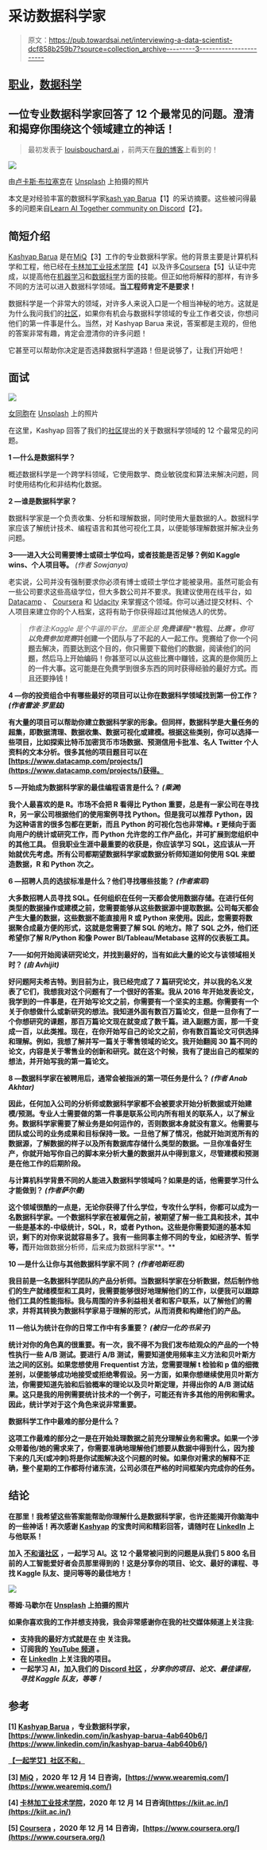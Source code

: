 # 采访数据科学家

> 原文：<https://pub.towardsai.net/interviewing-a-data-scientist-dcf858b259b7?source=collection_archive---------3----------------------->

## [职业](https://towardsai.net/p/category/careers)，[数据科学](https://towardsai.net/p/category/data-science)

## 一位专业数据科学家回答了 12 个最常见的问题。澄清和揭穿你围绕这个领域建立的神话！

> 最初发表于 [louisbouchard.ai](https://www.louisbouchard.ai/interviewing-a-data-scientist/) ，前两天在[我的博客](https://www.louisbouchard.ai/tag/artificial-intelligence/)上看到的！

![](img/45f769fa0ecfab5beb3531914fc246ee.png)

由[卢卡斯·布拉塞克](https://unsplash.com/@goumbik?utm_source=medium&utm_medium=referral)在 [Unsplash](https://unsplash.com?utm_source=medium&utm_medium=referral) 上拍摄的照片

本文是对经验丰富的数据科学家[kash yap Barua](https://www.linkedin.com/in/kashyap-barua-4ab640b6/)【1】的采访摘要。这些被问得最多的问题来自[Learn AI Together community on Discord](https://discord.gg/learnaitogether)【2】。

## 简短介绍

[Kashyap Barua](https://www.linkedin.com/in/kashyap-barua-4ab640b6/) 是在[MiQ](https://www.linkedin.com/company/miq-digital/)【3】工作的专业数据科学家。他的背景主要是计算机科学和工程，他已经在[卡林加工业技术学院](https://kiit.ac.in/)【4】以及许多[Coursera](https://www.coursera.org/)【5】认证中完成，以提高他在[机器学习](https://www.coursera.org/learn/machine-learning?ranMID=40328&ranEAID=8jtkHPNI0iU&ranSiteID=8jtkHPNI0iU-7idYqserAsYi7OmjhN6UJQ&siteID=8jtkHPNI0iU-7idYqserAsYi7OmjhN6UJQ&utm_content=10&utm_medium=partners&utm_source=linkshare&utm_campaign=8jtkHPNI0iU)和[数据科学](https://click.linksynergy.com/deeplink?id=8jtkHPNI0iU&mid=40328&murl=https%3A%2F%2Fwww.coursera.org%2Flearn%2Fpython-data-analysis)方面的技能。但正如他将解释的那样，有许多不同的方法可以进入数据科学领域。**当工程师肯定不是要求！**

数据科学是一个非常大的领域，对许多人来说入口是一个相当神秘的地方。这就是为什么我问我们的[社区](https://discord.gg/learnaitogether)，如果你有机会与数据科学领域的专业工作者交谈，你想问他们的第一件事是什么。当然，对 Kashyap Barua 来说，答案都是主观的，但他的答案非常有趣，肯定会澄清你的许多问题！

它甚至可以帮助你决定是否选择数据科学道路！但是说够了，让我们开始吧！

## 面试

![](img/bdba035d73cd8918ebcce4c4156c17c2.png)

[女同胞](https://unsplash.com/@cowomen?utm_source=medium&utm_medium=referral)在 [Unsplash](https://unsplash.com?utm_source=medium&utm_medium=referral) 上的照片

在这里，Kashyap 回答了我们的[社区](https://discord.gg/learnaitogether)提出的关于数据科学领域的 12 个最常见的问题。

**1 —什么是数据科学？**

概述数据科学是一个跨学科领域，它使用数学、商业敏锐度和算法来解决问题，同时使用结构化和非结构化数据。

**2 —谁是数据科学家？**

数据科学家是一个负责收集、分析和理解数据，同时使用大量数据的人。数据科学家应该了解统计技术、编程语言和其他可视化工具，以便能够理解数据并解决业务问题。

**3——进入大公司需要博士或硕士学位吗，或者技能是否足够？例如 Kaggle wins、个人项目等。** *(作者 Sowjanya)*

老实说，公司并没有强制要求你必须有博士或硕士学位才能被录用。虽然可能会有一些公司要求这些高级学位，但大多数公司并不要求。我建议使用在线平台，如 [Datacamp](https://www.datacamp.com/) 、 [Coursera](https://click.linksynergy.com/deeplink?id=8jtkHPNI0iU&mid=40328&murl=https%3A%2F%2Fwww.coursera.org%2Flearn%2Fneural-networks-deep-learning%3Fspecialization%3Ddeep-learning) 和 [Udacity](https://click.linksynergy.com/deeplink?id=8jtkHPNI0iU&mid=39197&murl=https%3A%2F%2Fwww.udemy.com%2Fcourse%2Fthe-data-science-course-complete-data-science-bootcamp%2F) 来掌握这个领域。你可以通过提交材料、个人项目来建立你的个人档案，这将有助于你获得超过其他候选人的优势。

> *作者注:Kaggle 是个牛逼的平台。里面全是* ***免费课程*******教程、*******比赛*** *。你可以免费参加竞赛***并创建一个团队与了不起的人一起工作。竞赛给了你一个问题去解决，而要达到这个目的，你只需要下载他们的数据，阅读他们的问题，然后马上开始编码！你甚至可以从这些比赛中赚钱，这真的是你简历上的一件大事。这可能是在免费学到很多东西的同时获得经验的最好方式。而且还要挣钱！****

****4 —你的投资组合中有哪些最好的项目可以让你在数据科学领域找到第一份工作？** *(作者雷波·罗里兹)***

**有大量的项目可以帮助你建立数据科学家的形象。但同样，数据科学是大量任务的超集，即数据清理、数据收集、数据可视化或建模。根据这些类别，你可以选择一些项目，比如探索比特币加密货币市场数据、预测信用卡批准、名人 Twitter 个人资料的文本分析。很多其他的项目题目可以在[https://www.datacamp.com/projects/](https://www.datacamp.com/projects/)获得。**

****5 —开始成为数据科学家的最佳编程语言是什么？** *(乘渊)***

**我个人最喜欢的是 R。市场不会把 R 看得比 Python 重要，总是有一家公司在寻找 R，另一家公司根据他们的使用案例寻找 Python。但是我可以推荐 Python，因为这种语言的很多包都在更新，而且 Python 的可视化包也非常棒。r 更倾向于面向用户的统计或研究工作，而 Python 允许您的工作产品化，并可扩展到您组织中的其他工具。
但我职业生涯中最重要的收获是，你应该学习 SQL，这应该从一开始就优先考虑。所有公司都期望数据科学家或数据分析师知道如何使用 SQL 来塑造数据，R 和 Python 次之。**

****6 —招聘人员的选拔标准是什么？他们寻找哪些技能？** *(作者索耶)***

**大多数招聘人员寻找 SQL。任何组织在任何一天都会使用数据存储。在进行任何类型的数据操作或建模之前，您需要能够从这些数据源中提取数据。公司每天都会产生大量的数据，这些数据不能直接用 R 或 Python 来使用。因此，您需要将数据聚合成最方便的形式，这就是您需要了解 SQL 的地方。除了 SQL 之外，他们还希望你了解 R/Python 和像 Power BI/Tableau/Metabase 这样的仪表板工具。**

****7——如何开始阅读研究论文，并找到最好的，当有如此大量的论文与该领域相关时？** *(由 Avhijit)***

**好问题阿夫希吉特。到目前为止，我已经完成了 7 篇研究论文，并以我的名义发表了它们，我想我对这个问题有了一个很好的答案。我从 2016 年开始发表论文，我学到的一件事是，在开始写论文之前，你需要有一个坚实的主题。你需要有一个关于你想做什么或新研究的想法。我知道外面有数百万篇论文，但是一旦你有了一个你想研究的课题，那百万篇论文现在就变成了数千篇。进入副题方面，那一千变成一百，以此类推。现在，在你开始写自己的论文之前，你有数百篇论文可供选择和理解。例如，我想了解并写一篇关于零售领域的论文。我开始翻阅 30 篇不同的论文，内容是关于零售业的创新和研究。就在这个时候，我有了提出自己的框架的想法，并开始写我的第一篇论文。**

****8 —数据科学家在被聘用后，通常会被指派的第一项任务是什么？** *(作者 Anab Akhtar)***

**因此，任何加入公司的分析师或数据科学家都不会被要求开始分析数据或开始建模/预测。专业人士需要做的第一件事是联系公司内所有相关的联系人，以了解业务。数据科学家需要了解业务是如何运作的，否则数据本身就没有意义。他需要与团队或公司的业务成果和目标保持一致。一旦他了解了情况，他就开始浏览所有的数据源，了解数据的样子以及所有数据库存储什么类型的数据。一旦你准备好生产，你就开始写你自己的脚本来分析大量的数据并从中得到意义，尽管建模和预测是在他工作的后期阶段。**

**与计算机科学背景不同的人能进入数据科学领域吗？如果是的话，他需要学习什么才能做到？ *(作者萨尔曼)***

**这个领域很酷的一点是，无论你获得了什么学位，专攻什么学科，你都可以成为一名数据科学家。一个数据科学家在被雇佣之前，被期望了解一些工具和技术，其中一些是基本的-中级统计，SQL，R，或者 Python。这些是你需要知道的基本知识，剩下的对你来说就容易多了。我有一些同事主修不同的专业，如经济学、哲学等，而**开始做数据分析师，后来成为数据科学家**。**

****10 —是什么让你与其他数据科学家不同？** *(作者哈斯旺思)***

**我目前是一名数据科学团队的产品分析师。当数据科学家在分析数据，然后制作他们的生产就绪模型和工具时，我需要能够很好地理解他们的工作，以便我可以跟踪他们工具的性能指标。我与周围的许多利益相关者和客户联系，以了解他们的需求，并将其转换为数据科学家易于理解的形式，从而消费和构建他们的产品。**

****11 —他认为统计在你的日常工作中有多重要？** *(被归一化的书呆子)***

**统计对你的角色真的很重要。有一次，我不得不为我们发布给观众的产品的一个特性执行一些 A/B 测试。要进行 A/B 测试，需要知道使用频率主义方法和贝叶斯方法之间的区别。如果您想使用 Frequentist 方法，您需要理解 t 检验和 p 值的细微差别，以便能够成功地接受或拒绝零假设。另一方面，如果你想继续使用贝叶斯方法，你需要知道先验和后验概率的理论以及贝叶斯定理，并得出你的 A/B 测试结果。这只是我的用例需要统计技术的一个例子，可能还有许多其他的用例和需求。因此，统计学对于这个角色来说非常重要。**

**数据科学工作中最难的部分是什么？**

**这项工作最难的部分之一是在开始处理数据之前充分理解业务和需求。如果一个涉众带着他/她的需求来了，你需要准确地理解他们想要从数据中得到什么，因为接下来的几天(或冲刺)将是你试图解决这个问题的时候。如果你对需求的解释不正确，整个星期的工作都将付诸东流，公司必须在严格的时间框架内完成你的任务。**

## **结论**

**在那里！我希望这些答案能帮助你理解什么是数据科学家，也许还能揭开你脑海中的一些神话！再次感谢 [Kashyap](https://www.linkedin.com/in/kashyap-barua-4ab640b6/) 的宝贵时间和精彩回答，请随时在 [LinkedIn](https://www.linkedin.com/in/kashyap-barua-4ab640b6/) 上与他联系！**

**加入 [**不和谐社区**](https://discord.gg/learnaitogether) ，一起学习 AI。这 12 个最常被问到的问题是从我们 5 800 名目前的人工智能爱好者会员那里得到的！这是分享你的项目、论文、最好的课程、寻找 Kaggle 队友、提问等等的最佳地方！**

**![](img/c6725690fecc231f2713647958b8965b.png)**

**蒂姆·马歇尔在 [Unsplash](https://unsplash.com?utm_source=medium&utm_medium=referral) 上拍摄的照片**

**如果你喜欢我的工作并想支持我，我会非常感谢你在我的社交媒体频道上关注我:**

*   **支持我的最好方式就是在 [**中**](https://medium.com/@whats_ai) 关注我。**
*   **订阅我的 [**YouTube 频道**](https://www.youtube.com/channel/UCUzGQrN-lyyc0BWTYoJM_Sg) 。**
*   **在 [**LinkedIn**](https://www.linkedin.com/in/whats-ai/) **上关注我的项目。****
*   **一起学习 AI，加入我们的 [**Discord 社区**](https://discord.gg/learnaitogether) ，*分享你的项目、论文、最佳课程，寻找 Kaggle 队友，等等！***

## **参考**

**[1] [Kashyap Barua](https://www.linkedin.com/in/kashyap-barua-4ab640b6/) ，专业数据科学家，[https://www.linkedin.com/in/kashyap-barua-4ab640b6/](https://www.linkedin.com/in/kashyap-barua-4ab640b6/)**

**[【一起学艾】社区](https://discord.gg/learnaitogether)[不和，](https://discord.gg/learnaitogether)**

**[3] [MiQ](https://www.wearemiq.com/) ，2020 年 12 月 14 日咨询，[https://www.wearemiq.com/](https://www.wearemiq.com/)**

**[4] [卡林加工业技术学院](https://www.linkedin.com/school/476010/?legacySchoolId=476010)，2020 年 12 月 14 日咨询[https://kiit.ac.in/](https://kiit.ac.in/)**

**[5] [Coursera](https://www.coursera.org/) ，2020 年 12 月 14 日咨询，[https://www.coursera.org/](https://www.coursera.org/)**
